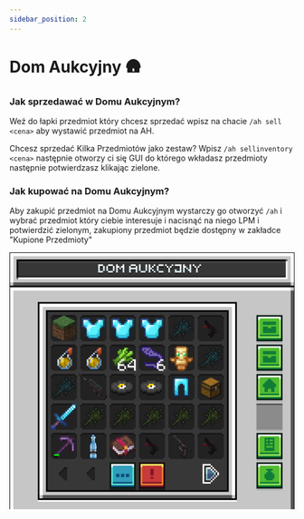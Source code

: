 ```yaml
---
sidebar_position: 2
---
```


# Dom Aukcyjny 🛖

### Jak sprzedawać w Domu Aukcyjnym?

Weź do łapki przedmiot który chcesz sprzedać wpisz na chacie `/ah sell <cena>` aby wystawić przedmiot na AH.

Chcesz sprzedać Kilka Przedmiotów jako zestaw? Wpisz `/ah sellinventory <cena>` następnie otworzy ci się GUI do którego wkładasz przedmioty następnie potwierdzasz klikając zielone.

### Jak kupować na Domu Aukcyjnym?

Aby zakupić przedmiot na Domu Aukcyjnym wystarczy go otworzyć `/ah` i wybrać przedmiot który ciebie interesuje i nacisnąć na niego LPM i potwierdzić zielonym, zakupiony przedmiot będzie dostępny w zakładce "Kupione Przedmioty"

![Dom Aukcyjny](./assets/ah.png)
